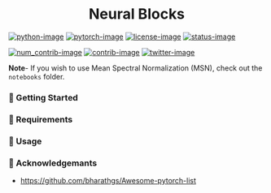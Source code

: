 <h1 align="center">Neural Blocks</h1>

[![python-image]][python-url]
[![pytorch-image]][pytorch-url]
[![license-image]][license-url]
[![status-image]][status-url]

[![num_contrib-image]][num_contrib-url]
[![contrib-image]][contrib-url]
[![twitter-image]][twitter-url]

**Note**- If you wish to use Mean Spectral Normalization (MSN), check out the `notebooks` folder.
### :checkered_flag:  Getting Started

### :hammer: Requirements

### :rocket: Usage

### :pray: Acknowledgemants
 - https://github.com/bharathgs/Awesome-pytorch-list

[python-image]: https://img.shields.io/badge/Python-3.x-ff69b4.svg
[python-url]: https://www.python.org/

[pytorch-image]: https://img.shields.io/badge/PyTorch-1.1-2BAF2B.svg
[pytorch-url]: https://pytorch.org/

[contrib-image]: https://img.shields.io/badge/contributions-welcome-blue.svg
[contrib-url]: https://github.com/AntixK/NeuralBlocks/pulls

[num_contrib-image]:https://img.shields.io/github/contributors/AntixK/NeuralBlocks?style=plastic.svg
[num_contrib-url]: https://github.com/AntixK/NeuralBlocks/graphs/contributors

[license-image]:https://img.shields.io/badge/license-MIT-blue.svg
[license-url]:https://github.com/AntixK/NeuralBlocks/blob/master/LICENSE.md

[twitter-image]:https://img.shields.io/twitter/url/https/shields.io.svg?style=social
[twitter-url]:https://twitter.com/intent/tweet?text=Neural%20Blocks-Easy%20to%20use%20neural%20net%20blocks%20for%20fast%20prototyping.&url=https://github.com/AntixK/NeuralBlocks

[status-image]: https://img.shields.io/badge/status-active-success.svg
[status-url]: https://github.com/AntixK/NeuralBlocks
